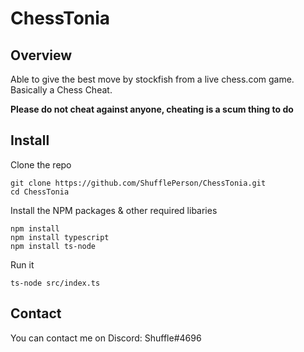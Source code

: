 # ChessTonia

## Overview
Able to give the best move by stockfish from a live chess.com game. Basically a Chess Cheat. 

**Please do not cheat against anyone, cheating is a scum thing to do**

## Install

Clone the repo
```
git clone https://github.com/ShufflePerson/ChessTonia.git
cd ChessTonia
```

Install the NPM packages & other required libaries
```
npm install
npm install typescript
npm install ts-node
```

Run it 
```
ts-node src/index.ts
```


## Contact
You can contact me on Discord: Shuffle#4696
